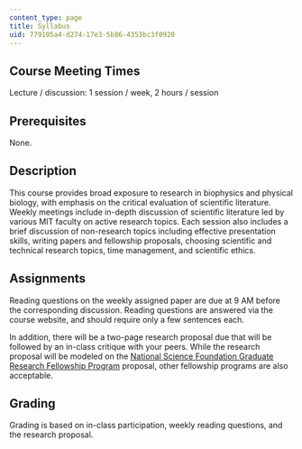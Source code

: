 ```yaml
---
content_type: page
title: Syllabus
uid: 779105a4-d274-17e3-5b86-4353bc3f0920
---
```


Course Meeting Times
--------------------

Lecture / discussion: 1 session / week, 2 hours / session

Prerequisites
-------------

None.

Description
-----------

This course provides broad exposure to research in biophysics and physical biology, with emphasis on the critical evaluation of scientific literature. Weekly meetings include in-depth discussion of scientific literature led by various MIT faculty on active research topics. Each session also includes a brief discussion of non-research topics including effective presentation skills, writing papers and fellowship proposals, choosing scientific and technical research topics, time management, and scientific ethics.

Assignments
-----------

Reading questions on the weekly assigned paper are due at 9 AM before the corresponding discussion. Reading questions are answered via the course website, and should require only a few sentences each.

In addition, there will be a two-page research proposal due that will be followed by an in-class critique with your peers. While the research proposal will be modeled on the [National Science Foundation Graduate Research Fellowship Program](https://www.nsfgrfp.org/) proposal, other fellowship programs are also acceptable.

Grading
-------

Grading is based on in-class participation, weekly reading questions, and the research proposal.